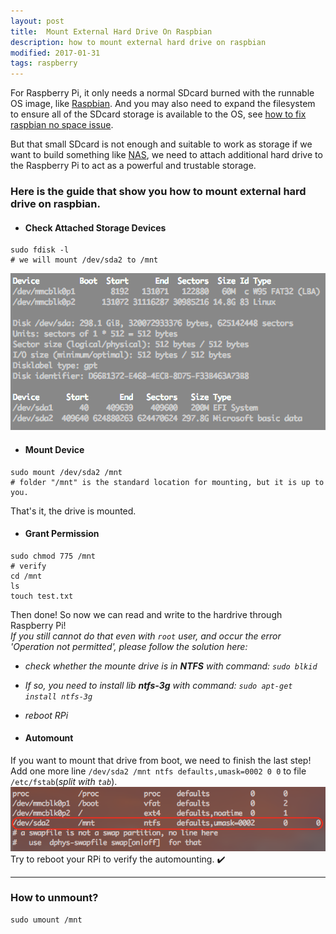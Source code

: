 ```yaml
---
layout: post
title:  Mount External Hard Drive On Raspbian
description: how to mount external hard drive on raspbian
modified: 2017-01-31
tags: raspberry
---
```


For Raspberry Pi, it only needs a normal SDcard burned with the runnable OS image, like [Raspbian][1]. And you may also need to expand the filesystem to ensure all of the SDcard storage is available to the OS, see [how to fix raspbian no space issue][2].

But that small SDcard is not enough and suitable to work as storage if we want to build something like [NAS][3], we need to attach additional hard drive to the Raspberry Pi to act as a powerful and trustable storage.

### Here is the guide that show you how to mount external hard drive on raspbian.

+ #### Check Attached Storage Devices
```
sudo fdisk -l
# we will mount /dev/sda2 to /mnt
```
![fdisk](/assets/images/fdisk.png)

+ #### Mount Device
```
sudo mount /dev/sda2 /mnt
# folder "/mnt" is the standard location for mounting, but it is up to you.
```
That's it, the drive is mounted.

+ #### Grant Permission
```
sudo chmod 775 /mnt
# verify
cd /mnt
ls
touch test.txt
```
Then done! So now we can read and write to the hardrive through Raspberry Pi!  
_If you still cannot do that even with `root` user, and occur the error 'Operation not permitted', please follow the solution here:_
  + _check whether the mounte drive is in __NTFS__ with command: `sudo blkid`_
  + _If so, you need to install lib __ntfs-3g__ with command: `sudo apt-get install ntfs-3g`_
  + _reboot RPi_

+ #### Automount
If you want to mount that drive from boot, we need to finish the last step!  
Add one more line `/dev/sda2 /mnt ntfs defaults,umask=0002 0 0` to file `/etc/fstab`(_split with `tab`_).
![fdisk](/assets/images/automount.png)
Try to reboot your RPi to verify the automounting. ✔️

---

### How to unmount?
```
sudo umount /mnt
```


[1]: https://www.raspberrypi.org/downloads/raspbian/
[2]: /posts/fix-raspbian-no-space
[3]: https://en.wikipedia.org/wiki/Network-attached_storage
